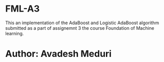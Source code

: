 # FML-A3

This an implementation of the AdaBoost and Logistic AdaBoost algorithm submitted as a part of assignemnt 3 the course Foundation of Machine learning. 

# Author: Avadesh Meduri
